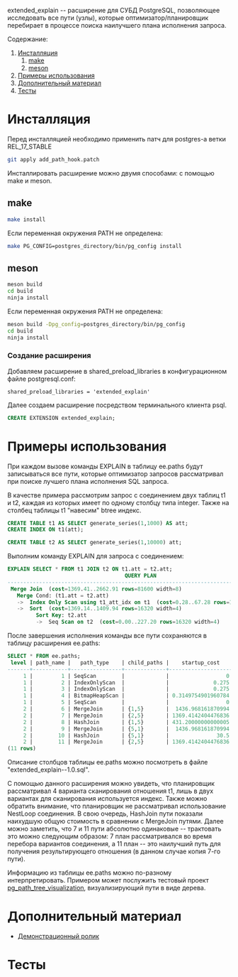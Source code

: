 extended_explain -- расширение для СУБД PostgreSQL, позволяющее исследовать все пути (узлы), которые оптимизатор/планировщик перебирает в процессе поиска наилучшего плана исполнения запроса. 

Содержание:

1. [Инсталляция](#инсталляция)
     1. [make](#make)
     2. [meson](#meson)
2. [Примеры использования](#примеры-использования)
3. [Дополнительный материал](#дополнительный-материал)
4. [Тесты](#тесты)

# Инсталляция

Перед инсталляцией необходимо применить патч для postgres-а ветки REL_17_STABLE

```sh
git apply add_path_hook.patch
```

Инсталлировать расширение можно двумя способами: с помощью make и meson.

## make
```sh
make install
```    
Если переменная окружения PATH не определена:
```sh
make PG_CONFIG=postgres_directory/bin/pg_config install
```
## meson 
```sh
meson build
cd build
ninja install
```
Если переменная окружения PATH не определена:
```sh
meson build -Dpg_config=postgres_directory/bin/pg_config
cd build
ninja install
```

### Создание расширения

Добавляем расширение в shared_preload_libraries в конфигурационном файле postgresql.conf:
```
shared_preload_libraries = 'extended_explain'
```

Далее создаем расширение посредством терминального клиента psql.
```sql
CREATE EXTENSION extended_explain;
```

# Примеры использования

При каждом вызове команды EXPLAIN в таблицу ee.paths будут записываться все пути, которые оптимизатор запросов рассматривал при поиске лучшего плана исполнения SQL запроса.

В качестве примера рассмотрим запрос с соединением двух таблиц t1 и t2, каждая из которых имеет по одному столбцу типа integer. Также на столбец таблицы t1 "навесим" btree индекс.
```sql
CREATE TABLE t1 AS SELECT generate_series(1,1000) AS att;
CREATE INDEX ON t1(att);

CREATE TABLE t2 AS SELECT generate_series(1,10000) att;
```

Выполним команду EXPLAIN для запроса с соединением:

```sql
EXPLAIN SELECT * FROM t1 JOIN t2 ON t1.att = t2.att;
                                     QUERY PLAN                                     
------------------------------------------------------------------------------------
 Merge Join  (cost=1369.41..2662.91 rows=81600 width=8)
   Merge Cond: (t1.att = t2.att)
   ->  Index Only Scan using t1_att_idx on t1  (cost=0.28..67.28 rows=1000 width=4)
   ->  Sort  (cost=1369.14..1409.94 rows=16320 width=4)
         Sort Key: t2.att
         ->  Seq Scan on t2  (cost=0.00..227.20 rows=16320 width=4)
```

После завершения исполнения команды все пути сохраняются в таблицу расширения ee.paths:

```sql
SELECT * FROM ee.paths;
 level | path_name |   path_type    | child_paths |    startup_cost    |     total_cost      | rows  | is_del | rel_name | indexoid 
-------+-----------+----------------+-------------+--------------------+---------------------+-------+--------+----------+----------
     1 |         1 | SeqScan        |             |                  0 |                  18 |  1000 | f      | t1       |         
     1 |         2 | IndexOnlyScan  |             |              0.275 |              67.275 |  1000 | f      | t1       |   983506
     1 |         3 | IndexOnlyScan  |             |              0.275 | 0.36568627450980395 |     5 | f      | t1       |   983506
     1 |         4 | BitmapHeapScan |             | 0.3149754901960784 |   4.377475490196078 |     5 | f      | t1       |         
     1 |         5 | SeqScan        |             |                  0 |  227.20000000000002 | 16320 | f      | t2       |         
     2 |         6 | MergeJoin      | {1,5}       |  1436.968161870994 |  2665.9681618709938 | 81600 | f      |          |         
     2 |         7 | MergeJoin      | {2,5}       | 1369.4142404476836 |  2662.9142404476834 | 81600 | f      |          |         
     2 |         8 | HashJoin       | {1,5}       | 431.20000000000005 |              3307.7 | 81600 | f      |          |         
     2 |         9 | MergeJoin      | {5,1}       |  1436.968161870994 |   2742.568161870994 | 81600 | f      |          |         
     2 |        10 | HashJoin       | {5,1}       |               30.5 |              3154.5 | 81600 | f      |          |         
     2 |        11 | MergeJoin      | {2,5}       | 1369.4142404476836 |  2662.9142404476834 | 81600 | f      |          |         
(11 rows)
```
Описание столбцов таблицы ee.paths можно посмотреть в файле "extended_explain--1.0.sql".

С помощью данного расширения можно увидеть, что планировщик рассматривал 4 варианта сканирования отношения t1, лишь в двух вариантах для сканирования используется индекс. Также можно обратить внимание, что планировщик не рассматривал использование NestLoop соединения. В свою очередь, HashJoin пути показали наихудшую общую стоимость в сравнении с MergeJoin путями. Далее можно заметить, что 7 и 11 пути абсолютно одинаковые -- трактовать это можно следующим образом: 7 план рассматривался во время перебора вариантов соединения, а 11 план -- это наилучший путь для получения результирующего отношения (в данном случае копия 7-го пути).

Информацию из таблицы ee.paths можно по-разному интерпретировать. Примером может послужить тестовый проект [pg_path_tree_visualization](https://github.com/04ina/pg_path_tree_visualization), визуализирующий пути в виде дерева.

# Дополнительный материал

* [Демонстрационный ролик](https://rutube.ru/video/private/69afe214c5b051d23f302c2742d8cb43/?p=Kl6r1nZqvODlZ0IUxboPXw)

# Тесты 